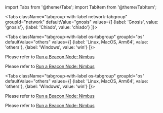 import Tabs from '@theme/Tabs';
import TabItem from '@theme/TabItem';

<Tabs className="tabgroup-with-label network-tabgroup" groupId="network" defaultValue="gnosis" values={[
{label: 'Gnosis', value: 'gnosis'},
{label: 'Chiado', value: 'chiado'}
]}>
<TabItem value="gnosis">

<Tabs className="tabgroup-with-label os-tabgroup" groupId="os" defaultValue="others" values={[
{label: 'Linux, MacOS, Arm64', value: 'others'},
{label: 'Windows', value: 'win'}
]}>
<TabItem value="others">

Please refer to [Run a Beacon Node: Nimbus](../nimbus.md)

</TabItem>
<TabItem value="win">

Please refer to [Run a Beacon Node: Nimbus](../nimbus.md)

</TabItem>
</Tabs>

</TabItem>
<TabItem value="chiado">

<Tabs className="tabgroup-with-label os-tabgroup" groupId="os" defaultValue="others" values={[
{label: 'Linux, MacOS, Arm64', value: 'others'},
{label: 'Windows', value: 'win'}
]}>
<TabItem value="others">

Please refer to [Run a Beacon Node: Nimbus](../nimbus.md)

</TabItem>
<TabItem value="win">

Please refer to [Run a Beacon Node: Nimbus](../nimbus.md)

</TabItem>
</Tabs>

</TabItem>
</Tabs>
